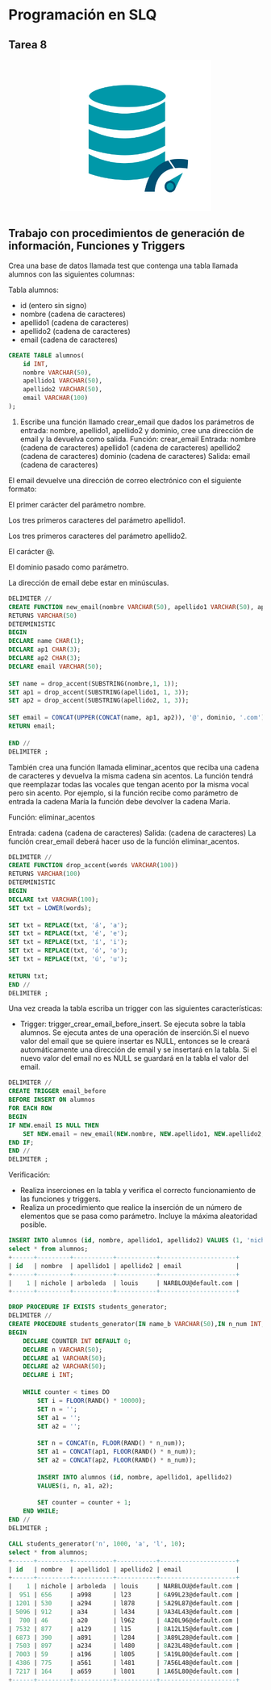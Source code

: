 # Programación en SLQ
## Tarea 8

<p align="center">
  <img src="https://github.com/nicholelouis/Base-datos/blob/main/img/optimizacion-bd.png?raw=true" alt="Descripción de la imagen" width="300"/>
</p>

## Trabajo con procedimientos de generación de información, Funciones y Triggers

Crea una base de datos llamada test que contenga una tabla llamada alumnos con las siguientes columnas:

Tabla alumnos:

- id (entero sin signo)
- nombre (cadena de caracteres)
- apellido1 (cadena de caracteres)
- apellido2 (cadena de caracteres)
- email (cadena de caracteres)

```sql
CREATE TABLE alumnos(
    id INT,
    nombre VARCHAR(50),
    apellido1 VARCHAR(50),
    apellido2 VARCHAR(50),
    email VARCHAR(100)
);
```
1. Escribe una función llamado crear_email que dados los parámetros de entrada: nombre, apellido1, apellido2 y dominio, cree una dirección de email y la devuelva como salida.
Función: crear_email
    Entrada:
        nombre (cadena de caracteres)
        apellido1 (cadena de caracteres)
        apellido2 (cadena de caracteres)
        dominio (cadena de caracteres)
    Salida:
    email (cadena de caracteres)

El email devuelve una dirección de correo electrónico con el siguiente formato:

El primer carácter del parámetro nombre.

Los tres primeros caracteres del parámetro apellido1.

Los tres primeros caracteres del parámetro apellido2.

El carácter @.

El dominio pasado como parámetro.

La dirección de email debe estar en minúsculas.

```sql
DELIMITER //
CREATE FUNCTION new_email(nombre VARCHAR(50), apellido1 VARCHAR(50), apellido2 VARCHAR(50), dominio VARCHAR(50))
RETURNS VARCHAR(50)
DETERMINISTIC
BEGIN
DECLARE name CHAR(1);
DECLARE ap1 CHAR(3);
DECLARE ap2 CHAR(3);
DECLARE email VARCHAR(50);

SET name = drop_accent(SUBSTRING(nombre,1, 1));
SET ap1 = drop_accent(SUBSTRING(apellido1, 1, 3));
SET ap2 = drop_accent(SUBSTRING(apellido2, 1, 3));

SET email = CONCAT(UPPER(CONCAT(name, ap1, ap2)), '@', dominio, '.com');
RETURN email;

END //
DELIMITER ;
```

También crea una función llamada eliminar_acentos que reciba una cadena de caracteres y devuelva la misma cadena sin acentos. La función tendrá que reemplazar todas las vocales que tengan acento por la misma vocal pero sin acento. Por ejemplo, si la función recibe como parámetro de entrada la cadena María la función debe devolver la cadena Maria.

Función: eliminar_acentos

Entrada:
cadena (cadena de caracteres)
Salida:
(cadena de caracteres)
La función crear_email deberá hacer uso de la función eliminar_acentos.

```sql
DELIMITER //
CREATE FUNCTION drop_accent(words VARCHAR(100))
RETURNS VARCHAR(100)
DETERMINISTIC
BEGIN
DECLARE txt VARCHAR(100);
SET txt = LOWER(words);

SET txt = REPLACE(txt, 'á', 'a');
SET txt = REPLACE(txt, 'é', 'e');
SET txt = REPLACE(txt, 'í', 'i');
SET txt = REPLACE(txt, 'ó', 'o');
SET txt = REPLACE(txt, 'ú', 'u');

RETURN txt;
END //
DELIMITER ;
```

Una vez creada la tabla escriba un trigger con las siguientes características:

- Trigger:
trigger_crear_email_before_insert. Se ejecuta sobre la tabla alumnos. Se ejecuta antes de una operación de inserción.Si el nuevo valor del email que se quiere insertar es NULL, entonces se le creará automáticamente una dirección de email y se insertará en la tabla. Si el nuevo valor del email no es NULL se guardará en la tabla el valor del email.

```sql
DELIMITER //
CREATE TRIGGER email_before
BEFORE INSERT ON alumnos
FOR EACH ROW
BEGIN
IF NEW.email IS NULL THEN
    SET NEW.email = new_email(NEW.nombre, NEW.apellido1, NEW.apellido2, 'default');
END IF;
END //
DELIMITER ;
```

Verificación:
- Realiza inserciones en la tabla y verifica el correcto funcionamiento de las funciones y triggers.
- Realiza un procedimiento que realice la inserción de un número de elementos que se pasa como parámetro. Incluye la máxima aleatoridad posible.

```sql
INSERT INTO alumnos (id, nombre, apellido1, apellido2) VALUES (1, 'nichole', 'arboleda', 'louis');
select * from alumnos;
+------+---------+-----------+-----------+---------------------+
| id   | nombre  | apellido1 | apellido2 | email               |
+------+---------+-----------+-----------+---------------------+
|    1 | nichole | arboleda  | louis     | NARBLOU@default.com |
+------+---------+-----------+-----------+---------------------+
```

```sql
DROP PROCEDURE IF EXISTS students_generator;
DELIMITER //
CREATE PROCEDURE students_generator(IN name_b VARCHAR(50),IN n_num INT, IN ap1 VARCHAR(50), IN ap2 VARCHAR(50), IN times INT)
BEGIN
    DECLARE COUNTER INT DEFAULT 0;
    DECLARE n VARCHAR(50);
    DECLARE a1 VARCHAR(50);
    DECLARE a2 VARCHAR(50);
    DECLARE i INT;

    WHILE counter < times DO
        SET i = FLOOR(RAND() * 10000);
        SET n = '';
        SET a1 = '';
        SET a2 = '';

        SET n = CONCAT(n, FLOOR(RAND() * n_num));
        SET a1 = CONCAT(ap1, FLOOR(RAND() * n_num));
        SET a2 = CONCAT(ap2, FLOOR(RAND() * n_num));

        INSERT INTO alumnos (id, nombre, apellido1, apellido2)
        VALUES(i, n, a1, a2);

        SET counter = counter + 1;
    END WHILE;
END //
DELIMITER ;
```
```sql
CALL students_generator('n', 1000, 'a', 'l', 10);
select * from alumnos;
+------+---------+-----------+-----------+---------------------+
| id   | nombre  | apellido1 | apellido2 | email               |
+------+---------+-----------+-----------+---------------------+
|    1 | nichole | arboleda  | louis     | NARBLOU@default.com |
|  951 | 656     | a998      | l23       | 6A99L23@default.com |
| 1201 | 530     | a294      | l878      | 5A29L87@default.com |
| 5096 | 912     | a34       | l434      | 9A34L43@default.com |
|  700 | 46      | a20       | l962      | 4A20L96@default.com |
| 7532 | 877     | a129      | l15       | 8A12L15@default.com |
| 6873 | 390     | a891      | l284      | 3A89L28@default.com |
| 7503 | 897     | a234      | l480      | 8A23L48@default.com |
| 7003 | 59      | a196      | l805      | 5A19L80@default.com |
| 4386 | 775     | a561      | l481      | 7A56L48@default.com |
| 7217 | 164     | a659      | l801      | 1A65L80@default.com |
+------+---------+-----------+-----------+---------------------+
```
